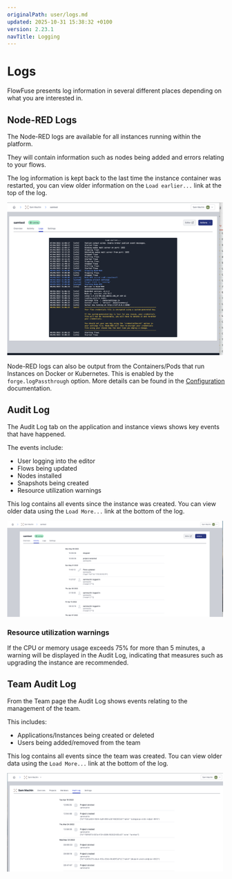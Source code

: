 ```yaml
---
originalPath: user/logs.md
updated: 2025-10-31 15:38:32 +0100
version: 2.23.1
navTitle: Logging
---
```


# Logs

FlowFuse presents log information in several different places depending on what you are interested in.

## Node-RED Logs

The Node-RED logs are available for all instances running within the platform.

They will contain information such as nodes being added and errors relating to your flows.

The log information is kept back to the last time the instance container was restarted, you can view older information on the `Load earlier...` link at the top of the log.

<img src="images/projectlog.png" width="500" />

Node-RED logs can also be output from the Containers/Pods that run Instances on Docker or Kubernetes. This is enabled by the `forge.logPassthrough` option. More details can be found in the [Configuration](../install/configuration.md) documentation.

## Audit Log

The Audit Log tab on the application and instance views shows key events that have happened.

The events include:
 
 - User logging into the editor
 - Flows being updated
 - Nodes installed
 - Snapshots being created
 - Resource utilization warnings

This log contains all events since the instance was created. You can view older data using the `Load More...` link at the bottom of the log.

<img src="images/projectactivity.png" width="500" />

### Resource utilization warnings

If the CPU or memory usage exceeds 75% for more than 5 minutes, a warning will be displayed in the Audit Log, indicating that measures such as upgrading the instance are recommended.

## Team Audit Log

From the Team page the Audit Log shows events relating to the management of the team.

This includes:

 - Applications/Instances being created or deleted
 - Users being added/removed from the team

This log contains all events since the team was created. Tou can view older data using the `Load More...` link at the bottom of the log.

<img src="images/teamauditlog.png" width="500" />
